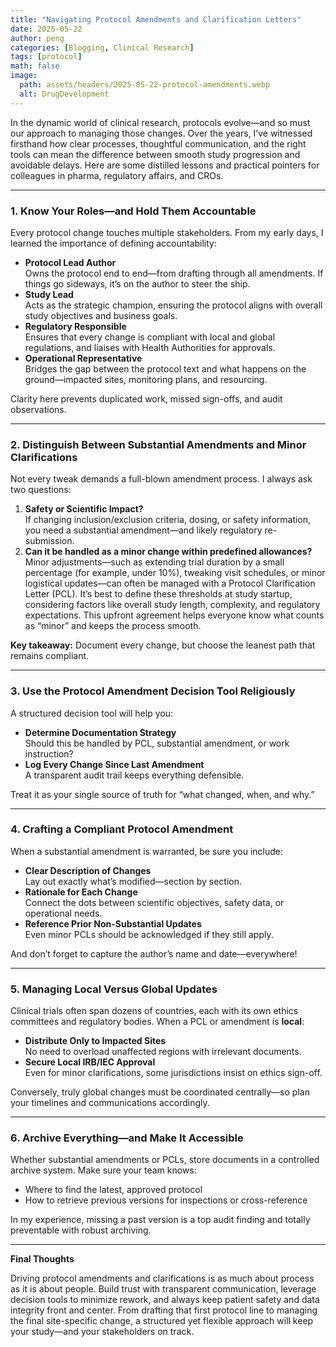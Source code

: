 ```yaml
---
title: "Navigating Protocol Amendments and Clarification Letters"
date: 2025-05-22
author: peng
categories: [Blogging, Clinical Research]
tags: [protocol]
math: false
image:
  path: assets/headers/2025-05-22-protocol-amendments.webp
  alt: DrugDevelopment
---
```


In the dynamic world of clinical research, protocols evolve—and so must our approach to managing those changes. Over the years, I’ve witnessed firsthand how clear processes, thoughtful communication, and the right tools can mean the difference between smooth study progression and avoidable delays. Here are some distilled lessons and practical pointers for colleagues in pharma, regulatory affairs, and CROs.

---

### 1. Know Your Roles—and Hold Them Accountable

Every protocol change touches multiple stakeholders. From my early days, I learned the importance of defining accountability:

- **Protocol Lead Author**  
  Owns the protocol end to end—from drafting through all amendments. If things go sideways, it’s on the author to steer the ship.
- **Study Lead**  
  Acts as the strategic champion, ensuring the protocol aligns with overall study objectives and business goals.
- **Regulatory Responsible**  
  Ensures that every change is compliant with local and global regulations, and liaises with Health Authorities for approvals.
- **Operational Representative**  
  Bridges the gap between the protocol text and what happens on the ground—impacted sites, monitoring plans, and resourcing.

Clarity here prevents duplicated work, missed sign-offs, and audit observations.

---

### 2. Distinguish Between Substantial Amendments and Minor Clarifications

Not every tweak demands a full-blown amendment process. I always ask two questions:

1. **Safety or Scientific Impact?**  
   If changing inclusion/exclusion criteria, dosing, or safety information, you need a substantial amendment—and likely regulatory re-submission.
2. **Can it be handled as a minor change within predefined allowances?**  
   Minor adjustments—such as extending trial duration by a small percentage (for example, under 10%), tweaking visit schedules, or minor logistical updates—can often be managed with a Protocol Clarification Letter (PCL). It’s best to define these thresholds at study startup, considering factors like overall study length, complexity, and regulatory expectations. This upfront agreement helps everyone know what counts as “minor” and keeps the process smooth.

**Key takeaway:** Document every change, but choose the leanest path that remains compliant.

---

### 3. Use the Protocol Amendment Decision Tool Religiously

A structured decision tool will help you:

- **Determine Documentation Strategy**  
  Should this be handled by PCL, substantial amendment, or work instruction?  
- **Log Every Change Since Last Amendment**  
  A transparent audit trail keeps everything defensible.

Treat it as your single source of truth for “what changed, when, and why.”

---

### 4. Crafting a Compliant Protocol Amendment

When a substantial amendment is warranted, be sure you include:

- **Clear Description of Changes**  
  Lay out exactly what’s modified—section by section.
- **Rationale for Each Change**  
  Connect the dots between scientific objectives, safety data, or operational needs.
- **Reference Prior Non-Substantial Updates**  
  Even minor PCLs should be acknowledged if they still apply.

And don’t forget to capture the author’s name and date—everywhere!

---

### 5. Managing Local Versus Global Updates

Clinical trials often span dozens of countries, each with its own ethics committees and regulatory bodies. When a PCL or amendment is **local**:

- **Distribute Only to Impacted Sites**  
  No need to overload unaffected regions with irrelevant documents.
- **Secure Local IRB/IEC Approval**  
  Even for minor clarifications, some jurisdictions insist on ethics sign-off.

Conversely, truly global changes must be coordinated centrally—so plan your timelines and communications accordingly.

---

### 6. Archive Everything—and Make It Accessible

Whether substantial amendments or PCLs, store documents in a controlled archive system. Make sure your team knows:

- Where to find the latest, approved protocol  
- How to retrieve previous versions for inspections or cross-reference

In my experience, missing a past version is a top audit finding and totally preventable with robust archiving.

---

**Final Thoughts**

Driving protocol amendments and clarifications is as much about process as it is about people. Build trust with transparent communication, leverage decision tools to minimize rework, and always keep patient safety and data integrity front and center. From drafting that first protocol line to managing the final site-specific change, a structured yet flexible approach will keep your study—and your stakeholders on track.

